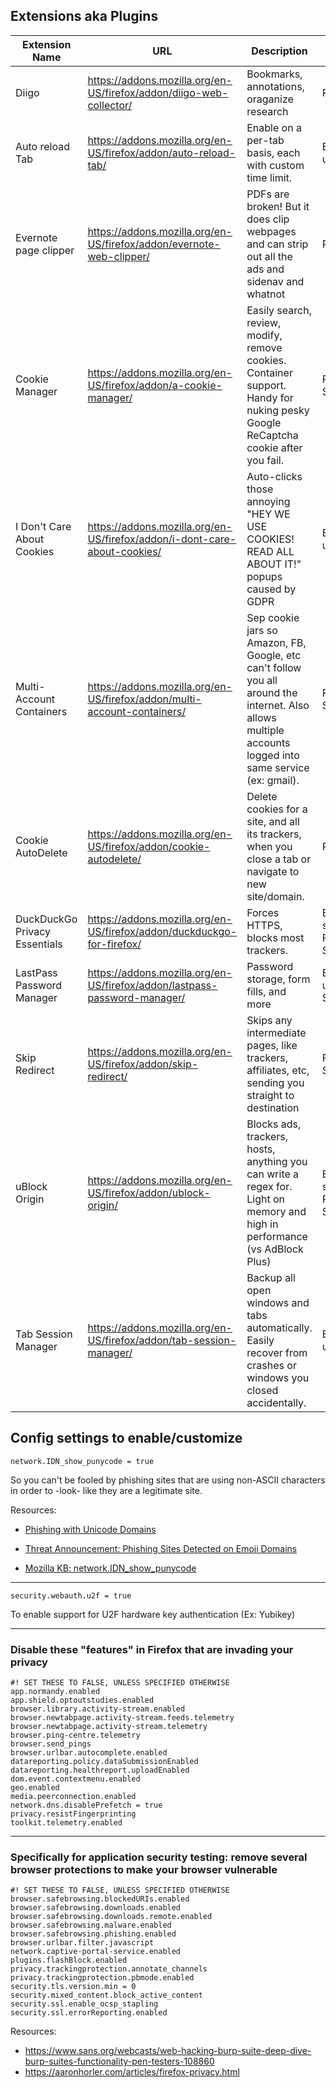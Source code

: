 Extensions aka Plugins
-------
|Extension Name|URL|Description| Why |
|-----------|---|-----------|-----|
| Diigo | https://addons.mozilla.org/en-US/firefox/addon/diigo-web-collector/ | Bookmarks, annotations, oraganize research | Research |
| Auto reload Tab | https://addons.mozilla.org/en-US/firefox/addon/auto-reload-tab/ | Enable on a per-tab basis, each with custom time limit. | Ease of use |
| Evernote page clipper | https://addons.mozilla.org/en-US/firefox/addon/evernote-web-clipper/ | PDFs are broken! But it does clip webpages and can strip out all the ads and sidenav and whatnot | Research |
| Cookie Manager | https://addons.mozilla.org/en-US/firefox/addon/a-cookie-manager/ | Easily search, review, modify, remove cookies. Container support. Handy for nuking pesky Google ReCaptcha cookie after you fail. | Privacy, Security |
| I Don't Care About Cookies | https://addons.mozilla.org/en-US/firefox/addon/i-dont-care-about-cookies/ | Auto-clicks those annoying "HEY WE USE COOKIES! READ ALL ABOUT IT!" popups caused by GDPR | Ease of use |
| Multi-Account Containers | https://addons.mozilla.org/en-US/firefox/addon/multi-account-containers/ | Sep cookie jars so Amazon, FB, Google, etc can't follow you all around the internet. Also allows multiple accounts logged into same service (ex: gmail). | Privacy, Security |
| Cookie AutoDelete | https://addons.mozilla.org/en-US/firefox/addon/cookie-autodelete/ | Delete cookies for a site, and all its trackers, when you close a tab or navigate to new site/domain. | Privacy |
| DuckDuckGo Privacy Essentials | https://addons.mozilla.org/en-US/firefox/addon/duckduckgo-for-firefox/ | Forces HTTPS, blocks most trackers. | Browser speed, Privacy, Security |
| LastPass Password Manager | https://addons.mozilla.org/en-US/firefox/addon/lastpass-password-manager/ | Password storage, form fills, and more | Ease of use, Security |
| Skip Redirect | https://addons.mozilla.org/en-US/firefox/addon/skip-redirect/ | Skips any intermediate pages, like trackers, affiliates, etc, sending you straight to destination | Privacy, Security |
| uBlock Origin | https://addons.mozilla.org/en-US/firefox/addon/ublock-origin/ | Blocks ads, trackers, hosts, anything you can write a regex for.  Light on memory and high in performance (vs AdBlock Plus) |  Browser speed, Privacy, Security |
| Tab Session Manager | https://addons.mozilla.org/en-US/firefox/addon/tab-session-manager/ | Backup all open windows and tabs automatically. Easily recover from crashes or windows you closed accidentally.  | Ease of use |


Config settings to enable/customize
-----------------------------------

```
network.IDN_show_punycode = true
```
So you can't be fooled by phishing sites that are using non-ASCII characters in order to -look- like they are a legitimate site.

Resources:

* [Phishing with Unicode Domains](https://www.xudongz.com/blog/2017/idn-phishing/)

* [Threat Announcement: Phishing Sites Detected on Emoji Domains](https://info.phishlabs.com/blog/threat-announcement-phishing-sites-detected-on-emoji-domains)

* [Mozilla KB: network.IDN_show_punycode](http://kb.mozillazine.org/Network.IDN_show_punycode)
	

---

```security.webauth.u2f = true```

To enable support for U2F hardware key authentication (Ex: Yubikey)

---
	
### Disable these "features" in Firefox that are invading your privacy

```
#! SET THESE TO FALSE, UNLESS SPECIFIED OTHERWISE
app.normandy.enabled
app.shield.optoutstudies.enabled
browser.library.activity-stream.enabled
browser.newtabpage.activity-stream.feeds.telemetry
browser.newtabpage.activity-stream.telemetry
browser.ping-centre.telemetry
browser.send_pings
browser.urlbar.autocomplete.enabled
datareporting.policy.dataSubmissionEnabled
datareporting.healthreport.uploadEnabled 
dom.event.contextmenu.enabled 
geo.enabled
media.peerconnection.enabled
network.dns.disablePrefetch = true
privacy.resistFingerprinting
toolkit.telemetry.enabled
```
	
---
	
	
### Specifically for application security testing: remove several browser protections to make your browser vulnerable

```
#! SET THESE TO FALSE, UNLESS SPECIFIED OTHERWISE
browser.safebrowsing.blockedURIs.enabled
browser.safebrowsing.downloads.enabled
browser.safebrowsing.downloads.remote.enabled
browser.safebrowsing.malware.enabled
browser.safebrowsing.phishing.enabled
browser.urlbar.filter.javascript
network.captive-portal-service.enabled
plugins.flashBlock.enabled
privacy.trackingprotection.annotate_channels
privacy.trackingprotection.pbmode.enabled
security.tls.version.min = 0
security.mixed_content.block_active_content
security.ssl.enable_ocsp_stapling
security.ssl.errorReporting.enabled
```
Resources:

* https://www.sans.org/webcasts/web-hacking-burp-suite-deep-dive-burp-suites-functionality-pen-testers-108860
* https://aaronhorler.com/articles/firefox-privacy.html

